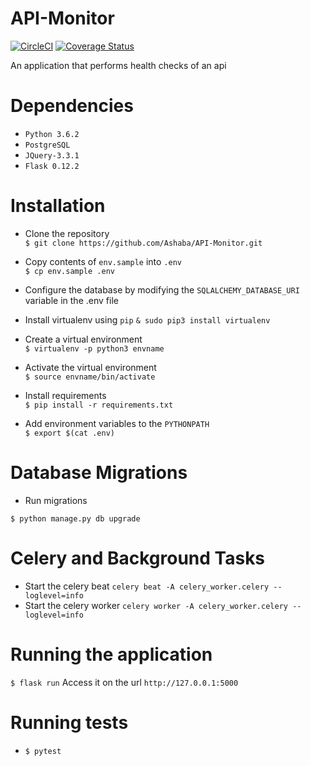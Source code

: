 # API-Monitor
[![CircleCI](https://circleci.com/gh/Ashaba/API-Monitor/tree/develop.svg?style=svg)](https://circleci.com/gh/Ashaba/API-Monitor/tree/develop)
[![Coverage Status](https://coveralls.io/repos/github/Ashaba/API-Monitor/badge.svg?branch=develop)](https://coveralls.io/github/Ashaba/API-Monitor?branch=develop)
 
 An application that performs health checks of an api
 
 # Dependencies
 - `Python 3.6.2`
 - `PostgreSQL`
 - `JQuery-3.3.1`
 - `Flask 0.12.2`
 
 # Installation
 - Clone the repository  
 ```$ git clone https://github.com/Ashaba/API-Monitor.git```
 
 - Copy contents of  `env.sample` into `.env`   
 ```$ cp env.sample .env```
 
 - Configure the database by modifying the `SQLALCHEMY_DATABASE_URI` variable in the .env file

 - Install virtualenv using `pip`
 ```& sudo pip3 install virtualenv```

 - Create a virtual environment  
 ```$ virtualenv -p python3 envname```
 
 - Activate the virtual environment  
 ```$ source envname/bin/activate```
 
 - Install requirements  
 ```$ pip install -r requirements.txt```
 
 - Add environment variables to the `PYTHONPATH`  
 ```$ export $(cat .env)```
 
 # Database Migrations
 - Run migrations  
 
 ```$ python manage.py db upgrade```
 
 # Celery and Background Tasks
 - Start the celery beat
 ```celery beat -A celery_worker.celery --loglevel=info```
  - Start the celery worker
 ```celery worker -A celery_worker.celery --loglevel=info```
 
 
 # Running the application
 `$ flask run`
 Access it on the url `http://127.0.0.1:5000`
 
 
 # Running tests
 -  `$ pytest`
